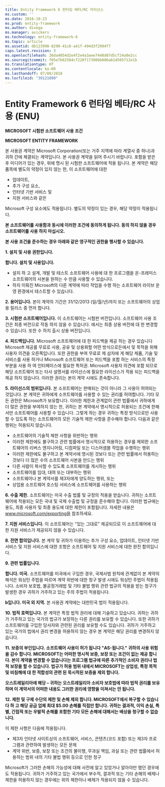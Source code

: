 ```yaml
---
title: Entity Framework 6 런타임 베타/RC 라이선스
ms.custom: ''
ms.date: 2016-10-23
ms.prod: entity-framework
ms.author: divega
ms.manager: avickers
ms.technology: entity-framework-6
ms.topic: article
ms.assetid: db123990-8290-41c8-a41f-494d3f2994f7
caps.latest.revision: 3
ms.openlocfilehash: 26da4054d2e4f2e4a3aee7448d87d5cf24a0e2cc
ms.sourcegitcommit: f05e7b62584cf228f17390bb086a61d505712e1b
ms.translationtype: HT
ms.contentlocale: ko-KR
ms.lasthandoff: 07/08/2018
ms.locfileid: "39121890"
---
```

# <a name="entity-framework-6-runtime-betarc-license-enu"></a>Entity Framework 6 런타임 베타/RC 사용 (ENU)
**MICROSOFT 시험판 소프트웨어 사용 조건**

**MICROSOFT ENTITY FRAMEWORK**

본 사용권 계약은 Microsoft Corporation(또는 거주 지역에 따라 계열사 중 하나)과 귀하 간에 체결되는 계약입니다. 본 사용권 계약을 읽어 주시기 바랍니다. 포함을 받은 후 미디어가 있는 경우, 위에 명시 된 시험판 소프트웨어에 적용 됩니다. 본 계약은 해당 품목에 별도의 약정이 있지 않는 한, 이 소프트웨어에 대한

-   업데이트,
-   추가 구성 요소,
-   인터넷 기반 서비스 및
-   지원 서비스와 같은

Microsoft 구성 요소에도 적용됩니다. 별도의 약정이 있는 경우, 해당 약정이 적용됩니다.

**본 소프트웨어를 사용함과 동시에 이러한 조건에 동의하게 됩니다. 동의 하지 않을 경우 소프트웨어를 사용 하지 마십시오.**

**본 사용 조건을 준수하는 경우 아래와 같은 영구적인 권한을 행사할 수 있습니다.**

**1.    설치 및 사용 권한입니다.**

**합니다.    설치 및 사용입니다.**

-   설치 하 고 설계, 개발 및 테스트 소프트웨어 사용에 대 한 프로그램을 온-프레미스 소프트웨어의 사본을 원하는 수 만큼 사용할 수 있습니다.
-   하지 이뤄진 Microsoft의 다른 계약에 따라 작업을 수행 하는 소프트웨어 라이브 운영 환경에서 테스트할 수 있습니다.

**2.    용어입니다.** 본이 계약의 기간은 31/12/2013 (일/월/년)까지 또는 소프트웨어의 상업용 릴리스 중 먼저 합니다.

**3.    시험판 소프트웨어입니다.** 이 소프트웨어는 시험판 버전입니다. 소프트웨어 사용 조건은 최종 버전으로 작동 하지 않을 수 있습니다. 에서는 최종 상용 버전에 대 한 변경할 수 있습니다. 또한 수 하지 출시 상용 버전입니다.

**4.    피드백입니다.** Microsoft 소프트웨어에 대 한 피드백을 제공 하는 경우 있습니다 Microsoft 제공를 무료로 사용, 공유 및 상용화할 어떤 방식으로든에서 및 목적을 위해 사용자 의견을 오른쪽입니다. 또한 권한을 부여 무료로 제 삼자에 게 해당 제품, 기술 및 서비스를 사용 하거나 Microsoft 소프트웨어 또는 피드백을 포함 하는 서비스의 특정 부분을 사용 하 여 인터페이스에 필요한 특허권. Microsoft 사용자 의견에 포함 되므로 해당 소프트웨어 또는 타사 설명서를 라이선스에 필요한 라이선스가 적용 되는 피드백을 제공 하지 않습니다. 이러한 권리는 본이 계약 시에도 존속합니다.

**5.    라이선스의 범위입니다.** 본 소프트웨어는 판매되는 것이 아니라 그 사용이 허여되는 것입니다. 본 계약은 귀하에게 소프트웨어를 사용할 수 있는 권리를 허여합니다. 기타 모든 권한은 Microsoft가 보유합니다. 이러한 제한과 관계없이 관련 법률에서 귀하에게 더 많은 권한을 부여하지 않는 한, 귀하는 본 계약에서 명시적으로 허용되는 조건에 한해서만 소프트웨어를 사용할 수 있습니다. 그렇게 하는 경우 귀하는 특정 방식으로만 사용할 수 있도록 하는 소프트웨어의 모든 기술적 제한 사항을 준수해야 합니다. 다음과 같은 행위는 허용되지 않습니다.

-   소프트웨어의 기술적 제한 사항을 위반하는 행위
-   이러한 제한에도 불구하고 관련 법률에서 명시적으로 허용하는 경우를 제외한 소프트웨어의 리버스 엔지니어링, 디컴파일 또는 디스어셈블 작업을 수행하는 행위
-   이러한 제한에도 불구하고 본 계약서에 명시된 것보다 또는 관련 법률에서 허용하는 것보다 더 많은 수의 소프트웨어 사본을 만드는 행위
-   다른 사람이 복사할 수 있도록 소프트웨어를 게시하는 행위
-   소프트웨어를 임대, 대여 또는 대부하는 행위
-   소프트웨어나 본 계약서를 제3자에게 양도하는 행위, 또는
-   상업용 소프트웨어 호스팅 서비스에 소프트웨어를 사용하는 행위

**6.    수출 제한.** 소프트웨어는 미국 수출 법률 및 규정의 적용을 받습니다. 귀하는 소프트웨어에 적용되는 모든 국내 및 국제 수출법 및 규정을 준수해야 합니다. 이러한 법규에는 용도, 최종 사용자 및 최종 용도에 대한 제한이 포함됩니다. 자세한 내용은 www.microsoft.com/exporting을 참조하세요.

**7.    지원 서비스입니다.** 이 소프트웨어는 "있는 그대로" 제공되므로 이 소프트웨어에 대한 지원 서비스가 제공되지 않을 수 있습니다.

**8.    전면 합의입니다.** 본 계약 및 귀하가 이용하는 추가 구성 요소, 업데이트, 인터넷 기반 서비스 및 지원 서비스에 대한 조항은 소프트웨어 및 지원 서비스에 대한 완전 합의입니다.

**9.    관련 법률입니다.**

**합니다.    미국.** 소프트웨어를 미국에서 구입한 경우, 국제사법 원칙에 관계없이 본 계약의 해석은 워싱턴 주법을 따르며 계약 위반에 대한 청구 발생 시에도 워싱턴 주법이 적용됩니다. 소비자 보호법, 불공정거래법 및 기타 불법 행위 관련 법규의 적용을 받는 청구가 발생한 경우 귀하가 거주하고 있는 주의 주법이 적용됩니다.

**b입니다.    미국 외 지역.** 본 사용권 계약에는 대한민국 법이 적용됩니다.

**10. 법적 효력입니다.** 본 계약은 특정 법적 권리에 대해 기술하고 있습니다. 귀하는 귀하가 거주하고 있는 국가의 법규가 보장하는 다른 권리를 보유할 수 있습니다. 또한 귀하가 소프트웨어를 구입한 당사자와 관련된 권리를 보유할 수도 있습니다. 귀하가 거주하고 있는 국가의 법에서 권리 변경을 허용하지 않는 경우 본 계약은 해당 권리를 변경하지 않습니다.

**11. 보증의 부인입니다. 소프트웨어 사용이 허가 됩니다 "AS-됩니다." 귀하의 사용 위험을 감수 합니다. MICROSOFT는 어떠한 명시적 보증, 보장 또는 조건이 없는 제공 합니다. 본이 계약을 변경할 수 없습니다는 프로그램 법규에 따른 추가적인 소비자 권리나 법적 보장을 할 수 있습니다. 법규가 허용 범위 내에서 MICROSOFT는 상업성, 특정 목적 및 비침해에 대 한 적합성의 관련 된 묵시적된 보증을 제외 합니다.**

**오스트레일리아에 해당 – 귀하는 오스트레일리아 소비자 보호법에 따라 법적 권리를 보유하며 이 계약서의 어떠한 내용도 그러한 권리에 영향을 미쳐서는 안 됩니다.**

**12. 제한 및 구제 수단의 제한 및 손해 제외 합니다. MICROSOFT에서 복구할 수 있습니다 하 고 해당 공급 업체 최대 $5.00 손해를 직접만 합니다. 귀하는 결과적, 이익 손실, 특별, 간접적 또는 우발적 손해를 포함한 기타 모든 손해에 대해서는 배상을 청구할 수 없습니다.**

이 제한 사항은 다음에 적용됩니다.

-   제3자 인터넷 사이트상의 소프트웨어, 서비스, 콘텐츠(코드 포함) 또는 제3자 프로그램과 관련하여 발생하는 모든 문제
-   계약 위반, 보증, 보장 또는 조건의 불이행, 무과실 책임, 과실 또는 관련 법률에서 허용하는 범위 내의 기타 불법 행위 등으로 인한 청구

Microsoft가 그러한 손해의 가능성에 대해 사전에 알고 있었거나 알아야만 했던 경우에도 적용됩니다. 귀하가 거주하고 있는 국가에서 부수적, 결과적 또는 기타 손해의 배제나 제한을 허용하지 않는 경우에는 위의 제한이나 배제가 적용되지 않을 수 있습니다.
